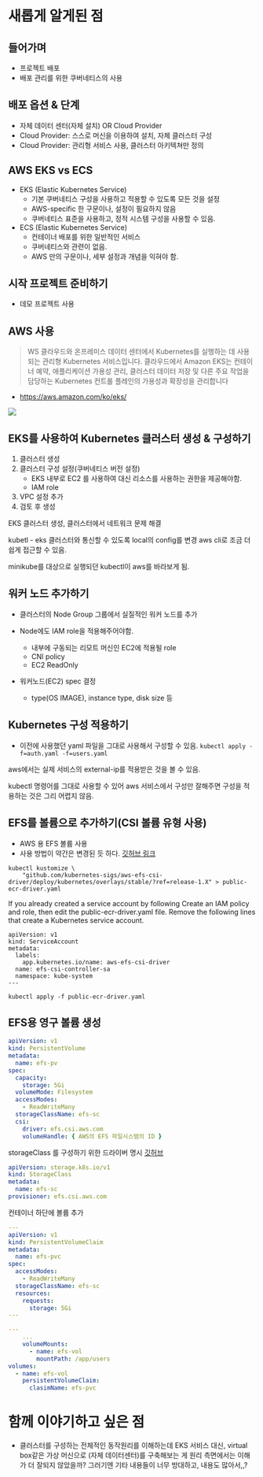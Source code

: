 # 새롭게 알게된 점

## 들어가며

- 프로젝트 배포
- 배포 관리를 위한 쿠버네티스의 사용

## 배포 옵션 & 단계

- 자체 데이터 센터(자체 설치) OR Cloud Provider
- Cloud Provider: 스스로 머신을 이용하여 설치, 자체 클러스터 구성
- Cloud Provider: 관리형 서비스 사용, 클러스터 아키텍쳐만 정의

## AWS EKS vs ECS

- EKS (Elastic Kubernetes Service)
  - 기본 쿠버네티스 구성을 사용하고 적용할 수 있도록 모든 것을 설정
  - AWS-specific 한 구문이나, 설정이 필요하지 않음
  - 쿠버네티스 표준을 사용하고, 정적 시스템 구성을 사용할 수 있음.
- ECS (Elastic Kubernetes Service)
  - 컨테이너 배포를 위한 일반적인 서비스
  - 쿠버네티스와 관련이 없음.
  - AWS 만의 구문이나, 세부 설정과 개념을 익혀야 함.

## 시작 프로젝트 준비하기

- 데모 프로젝트 사용

## AWS 사용

> WS 클라우드와 온프레미스 데이터 센터에서 Kubernetes를 실행하는 데 사용되는 관리형 Kubernetes 서비스입니다. 클라우드에서 Amazon EKS는 컨테이너 예약, 애플리케이션 가용성 관리, 클러스터 데이터 저장 및 다른 주요 작업을 담당하는 Kubernetes 컨트롤 플레인의 가용성과 확장성을 관리합니다

- https://aws.amazon.com/ko/eks/

![](https://d1.awsstatic.com/product-page-diagram_Amazon-EKS%402x.ddc48a43756bff3baead68406d3cac88b4151a7e.ddc48a43756bff3baead68406d3cac88b4151a7e.png)

## EKS를 사용하여 Kubernetes 클러스터 생성 & 구성하기

1. 클러스터 생성
2. 클러스터 구성 설정(쿠버네티스 버전 설정)
   - EKS 내부로 EC2 를 사용하여 대신 리소스를 사용하는 권한을 제공해야함.
   - IAM role
3. VPC 설정 추가
4. 검토 후 생성

EKS 클러스터 생성, 클러스터에서 네트워크 문제 해결

kubetl - eks 클러스터와 통신할 수 있도록 local의 config를 변경
aws cli로 조금 더 쉽게 접근할 수 있음.

minikube를 대상으로 실행되던 kubectl이 aws를 바라보게 됨.

## 워커 노드 추가하기

- 클러스터의 Node Group 그룹에서 실질적인 워커 노드를 추가
- Node에도 IAM role을 적용해주어야함.

  - 내부에 구동되는 리모트 머신인 EC2에 적용될 role
  - CNI policy
  - EC2 ReadOnly

- 워커노드(EC2) spec 결정
  - type(OS IMAGE), instance type, disk size 등

## Kubernetes 구성 적용하기

- 이전에 사용했던 yaml 파일을 그대로 사용해서 구성할 수 있음.
  `kubectl apply -f=auth.yaml -f=users.yaml`

aws에서는 실제 서비스의 external-ip를 적용받은 것을 볼 수 있음.

kubectl 명령어를 그대로 사용할 수 있어 aws 서비스에서 구성만 잘해주면 구성을 적용하는 것은 그리 어렵지 않음.

## EFS를 볼륨으로 추가하기(CSI 볼륨 유형 사용)

- AWS 용 EFS 볼륨 사용
- 사용 방법이 약간은 변경된 듯 하다.
  [깃허브 링크](https://github.com/kubernetes-sigs/aws-efs-csi-driver)

```
kubectl kustomize \
    "github.com/kubernetes-sigs/aws-efs-csi-driver/deploy/kubernetes/overlays/stable/?ref=release-1.X" > public-ecr-driver.yaml
```

If you already created a service account by following Create an IAM policy and role, then edit the public-ecr-driver.yaml file. Remove the following lines that create a Kubernetes service account.

```
apiVersion: v1
kind: ServiceAccount
metadata:
  labels:
    app.kubernetes.io/name: aws-efs-csi-driver
  name: efs-csi-controller-sa
  namespace: kube-system
---
```

```
kubectl apply -f public-ecr-driver.yaml
```

## EFS용 영구 볼륨 생성

```yaml
apiVersion: v1
kind: PersistentVolume
metadata:
  name: efs-pv
spec:
  capacity:
    storage: 5Gi
  volumeMode: Filesystem
  accessModes:
    - ReadWriteMany
  storageClassName: efs-sc
  csi:
    driver: efs.csi.aws.com
    volumeHandle: { AWS의 EFS 파일시스템의 ID }
```

storageClass 를 구성하기 위한 드라이버 명시 [깃허브](https://github.com/kubernetes-sigs/aws-efs-csi-driver/blob/master/examples/kubernetes/static_provisioning/specs/storageclass.yaml)

```yaml
apiVersion: storage.k8s.io/v1
kind: StorageClass
metadata:
  name: efs-sc
provisioner: efs.csi.aws.com
```

컨테이너 하단에 볼륨 추가

```yaml
---
apiVersion: v1
kind: PersistentVolumeClaim
metadata:
  name: efs-pvc
spec:
  accessModes:
    - ReadWriteMany
  storageClassName: efs-sc
  resources:
    requests:
      storage: 5Gi
---

---
    ...
    volumeMounts:
      - name: efs-vol
        mountPath: /app/users
volumes:
  - name: efs-vol
    persistentVolumeClaim:
      clasimName: efs-pvc
```

# 함께 이야기하고 싶은 점

- 클러스터를 구성하는 전체적인 동작원리를 이해하는데 EKS 서비스 대신, virtual box같은 가상 머신으로 (자체 데이터센터)를 구축해보는 게 원리 측면에서는 이해가 더 잘되지 않았을까? 그러기엔 기타 내용들이 너무 방대하고, 내용도 많아서,,?
